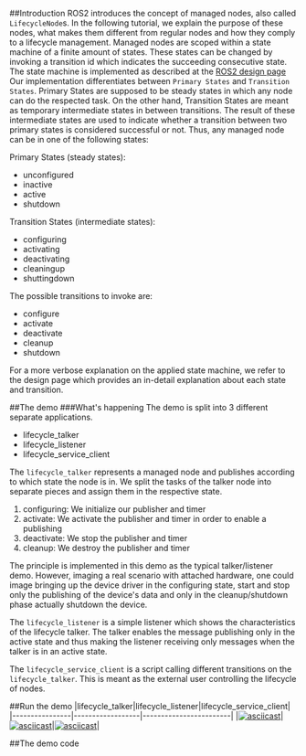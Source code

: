 ##Introduction
ROS2 introduces the concept of managed nodes, also called `LifecycleNode`s. In the following tutorial, we explain the purpose of these nodes, what makes them different from regular nodes and how they comply to a lifecycle management.
Managed nodes are scoped within a state machine of a finite amount of states. These states can be changed by invoking a transition id which indicates the succeeding consecutive state.
The state machine is implemented as described at the [ROS2 design page](http://design.ros2.org/articles/node_lifecycle.html) 
Our implementation differentiates between `Primary States` and `Transition States`. Primary States are supposed to be steady states in which any node can do the respected task. On the other hand, Transition States are meant as temporary intermediate states in between transitions. The result of these intermediate states are used to indicate whether a transition between two primary states is considered successful or not. Thus, any managed node can be in one of the following states:

Primary States (steady states):
* unconfigured
* inactive
* active
* shutdown

Transition States (intermediate states):
* configuring
* activating
* deactivating
* cleaningup
* shuttingdown

The possible transitions to invoke are:
* configure
* activate
* deactivate
* cleanup
* shutdown

For a more verbose explanation on the applied state machine, we refer to the design page which provides an in-detail explanation about each state and transition.

##The demo
###What's happening
The demo is split into 3 different separate applications.
* lifecycle_talker
* lifecycle_listener
* lifecycle_service_client 

The `lifecycle_talker` represents a managed node and publishes according to which state the node is in. We split the tasks of the talker node into separate pieces and assign them in the respective state.
 1. configuring: We initialize our publisher and timer
 2. activate: We activate the publisher and timer in order to enable a publishing
 3. deactivate: We stop the publisher and timer
 4. cleanup: We destroy the publisher and timer

The principle is implemented in this demo as the typical talker/listener demo. However, imaging a real scenario with attached hardware, one could image bringing up the device driver in the configuring state, start and stop only the publishing of the device's data and only in the cleanup/shutdown phase actually shutdown the device. 

The `lifecycle_listener` is a simple listener which shows the characteristics of the lifecycle talker. The talker enables the message publishing only in the active state and thus making the listener receiving only messages when the talker is in an active state.

The `lifecycle_service_client` is a script calling different transitions on the `lifecycle_talker`. This is meant as the external user controlling the lifecycle of nodes.   

##Run the demo
|lifecycle_talker|lifecycle_listener|lifecycle_service_client|
|----------------|------------------|------------------------|
|[![asciicast](https://asciinema.org/a/3k2933hk287q2mj0g9r46qw9r.png)](https://asciinema.org/a/3k2933hk287q2mj0g9r46qw9r)|[![asciicast](https://asciinema.org/a/dltm4uhdh461v7ts2jfxm9nzn.png)](https://asciinema.org/a/dltm4uhdh461v7ts2jfxm9nzn)|[![asciicast](https://asciinema.org/a/6o20wbnhx6tk3y2hr5dk8fwm5.png)](https://asciinema.org/a/6o20wbnhx6tk3y2hr5dk8fwm5)|

##The demo code